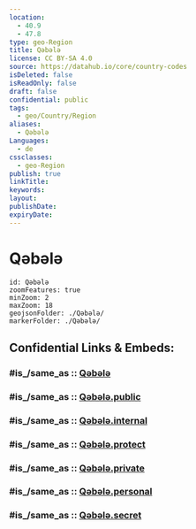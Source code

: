 ```yaml
---
location:
  - 40.9
  - 47.8
type: geo-Region
title: Qəbələ
license: CC BY-SA 4.0
source: https://datahub.io/core/country-codes
isDeleted: false
isReadOnly: false
draft: false
confidential: public
tags:
  - geo/Country/Region
aliases:
  - Qəbələ
Languages:
  - de
cssclasses:
  - geo-Region
publish: true
linkTitle:
keywords:
layout:
publishDate:
expiryDate:
---
```


# Qəbələ

```leaflet
id: Qəbələ
zoomFeatures: true 
minZoom: 2 
maxZoom: 18
geojsonFolder: ./Qəbələ/
markerFolder: ./Qəbələ/
```


## Confidential Links & Embeds: 

### #is_/same_as :: [Qəbələ](/_Standards/Earth/Continent/Asia/Asia~North~West/Azerbaijan/Regions~Azerbaijan/Shaki-Zaqatala/counties~Shaki-Zaqatala/Qəbələ.md) 

### #is_/same_as :: [Qəbələ.public](/_public/Earth/Continent/Asia/Asia~North~West/Azerbaijan/Regions~Azerbaijan/Shaki-Zaqatala/counties~Shaki-Zaqatala/Qəbələ.public.md) 

### #is_/same_as :: [Qəbələ.internal](/_internal/Earth/Continent/Asia/Asia~North~West/Azerbaijan/Regions~Azerbaijan/Shaki-Zaqatala/counties~Shaki-Zaqatala/Qəbələ.internal.md) 

### #is_/same_as :: [Qəbələ.protect](/_protect/Earth/Continent/Asia/Asia~North~West/Azerbaijan/Regions~Azerbaijan/Shaki-Zaqatala/counties~Shaki-Zaqatala/Qəbələ.protect.md) 

### #is_/same_as :: [Qəbələ.private](/_private/Earth/Continent/Asia/Asia~North~West/Azerbaijan/Regions~Azerbaijan/Shaki-Zaqatala/counties~Shaki-Zaqatala/Qəbələ.private.md) 

### #is_/same_as :: [Qəbələ.personal](/_personal/Earth/Continent/Asia/Asia~North~West/Azerbaijan/Regions~Azerbaijan/Shaki-Zaqatala/counties~Shaki-Zaqatala/Qəbələ.personal.md) 

### #is_/same_as :: [Qəbələ.secret](/_secret/Earth/Continent/Asia/Asia~North~West/Azerbaijan/Regions~Azerbaijan/Shaki-Zaqatala/counties~Shaki-Zaqatala/Qəbələ.secret.md)

